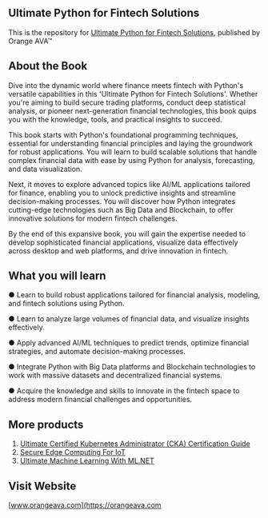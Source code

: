 ## Ultimate Python for Fintech Solutions

This is the repository for [Ultimate Python for Fintech Solutions](https://orangeava.com/products/ultimate-python-for-fintech-solutions), published by Orange AVA™

## About the Book
Dive into the dynamic world where finance meets fintech with Python's versatile capabilities in this 'Ultimate Python for Fintech Solutions'. Whether you're aiming to build secure trading platforms, conduct deep statistical analysis, or pioneer next-generation financial technologies, this book quips you with the knowledge, tools, and practical insights to succeed.

This book starts with Python's foundational programming techniques, essential for understanding financial principles and laying the groundwork for robust applications. You will learn to build scalable solutions that handle complex financial data with ease by using Python for analysis, forecasting, and data visualization.

Next, it moves to explore advanced topics like AI/ML applications tailored for finance, enabling you to unlock predictive insights and streamline decision-making processes. You will discover how Python integrates cutting-edge technologies such as Big Data and Blockchain, to offer innovative solutions for modern fintech challenges.

By the end of this expansive book, you will gain the expertise needed to develop sophisticated financial applications, visualize data effectively across desktop and web platforms, and drive innovation in fintech.

## What you will learn
●  Learn to build robust applications tailored for financial analysis, modeling, and fintech solutions using Python.

●  Learn to analyze large volumes of financial data, and visualize insights effectively.

●  Apply advanced AI/ML techniques to predict trends, optimize financial strategies, and automate decision-making processes.

●  Integrate Python with Big Data platforms and Blockchain technologies to work with massive datasets and decentralized financial systems.

●  Acquire the knowledge and skills to innovate in the fintech space to address modern financial challenges and opportunities.

## More products
1. [Ultimate Certified Kubernetes Administrator (CKA) Certification Guide](https://orangeava.com/products/ultimate-certified-kubernetes-administrator-cka-certification-guide) 
2. [Secure Edge Computing For IoT](https://orangeava.com/products/secure-edge-computing-for-iot)  
3. [Ultimate Machine Learning With ML.NET](https://orangeava.com/products/ultimate-machine-learning-with-ml-net)

## Visit Website 
[www.orangeava.com](https://orangeava.com
